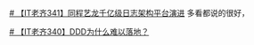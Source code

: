 
[# 【IT老齐341】同程艺龙千亿级日志架构平台演进](https://www.bilibili.com/video/BV1Xz4y187FE/?spm_id_from=pageDriver&vd_source=51c3e05edfa923bc859a70d024c2d7c9)
多看都说的很好，

[# 【IT老齐340】DDD为什么难以落地？](https://www.bilibili.com/video/BV1ea4y1u75Z/?-Arouter=story&buvid=Z04E510301E2317E4258B86E9DE3EE9C4D01&is_story_h5=false&mid=VWzcmGUtEsG3cu5l2eCFlg%3D%3D&p=1&plat_id=163&share_from=ugc&share_medium=iphone&share_plat=ios&share_session_id=6875DD54-759F-4095-A81A-6679AB87ED7D&share_source=WEIXIN&share_tag=s_i&timestamp=1684229246&unique_k=up7GCLG&up_id=359351574&vd_source=51c3e05edfa923bc859a70d024c2d7c9)

